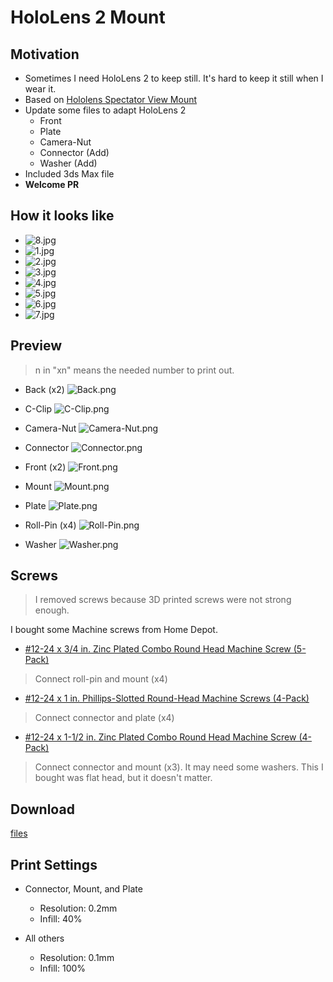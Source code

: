# HoloLens 2 Mount

## Motivation

- Sometimes I need HoloLens 2 to keep still. It's hard to keep it still when I wear it.
- Based on [Hololens Spectator View Mount](https://www.thingiverse.com/thing:2871324)
- Update some files to adapt HoloLens 2
    - Front
    - Plate
    - Camera-Nut
    - Connector (Add)
    - Washer (Add)
- Included 3ds Max file
- **Welcome PR**

## How it looks like

- ![8.jpg](images/8.jpg)
- ![1.jpg](images/1.jpg)
- ![2.jpg](images/2.jpg)
- ![3.jpg](images/3.jpg)
- ![4.jpg](images/4.jpg)
- ![5.jpg](images/5.jpg)
- ![6.jpg](images/6.jpg)
- ![7.jpg](images/7.jpg)

## Preview

> n in "xn" means the needed number to print out.

- Back (x2)
  ![Back.png](images/Back.png)

- C-Clip
  ![C-Clip.png](images/C-Clip.png)

- Camera-Nut
  ![Camera-Nut.png](images/Camera-Nut.png)

- Connector
  ![Connector.png](images/Connector.png)

- Front (x2)
  ![Front.png](images/Front.png)

- Mount
  ![Mount.png](images/Mount.png)

- Plate
  ![Plate.png](images/Plate.png)

- Roll-Pin (x4)
  ![Roll-Pin.png](images/Roll-Pin.png)

- Washer
  ![Washer.png](images/Washer.png)

## Screws

> I removed screws because 3D printed screws were not strong enough.

I bought some Machine screws from Home Depot.

- [#12-24 x 3/4 in. Zinc Plated Combo Round Head Machine Screw (5-Pack)](https://www.homedepot.com/p/12-24-x-3-4-in-Zinc-Plated-Combo-Round-Head-Machine-Screw-5-Pack-831341/317479110)

> Connect roll-pin and mount (x4)

- [#12-24 x 1 in. Phillips-Slotted Round-Head Machine Screws (4-Pack)](https://www.homedepot.com/p/Everbilt-12-24-x-1-in-Phillips-Slotted-Round-Head-Machine-Screws-4-Pack-831311/317478835)

> Connect connector and plate (x4)

- [#12-24 x 1-1/2 in. Zinc Plated Combo Round Head Machine Screw (4-Pack)](https://www.homedepot.com/p/12-24-x-1-1-2-in-Zinc-Plated-Combo-Round-Head-Machine-Screw-4-Pack-826141/317479111)

> Connect connector and mount (x3).
> It may need some washers.
> This I bought was flat head, but it doesn't matter.

## Download

[files](files/)

## Print Settings

- Connector, Mount, and Plate
    - Resolution: 0.2mm
    - Infill: 40%

- All others
    - Resolution: 0.1mm
    - Infill: 100%
